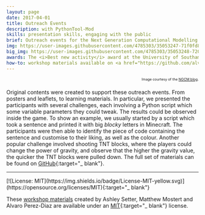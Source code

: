 ```yaml
---
layout: page
date: 2017-04-01
title: Outreach Events
description: with PythonTool-Mod
skills: presentation skills, engaging with the public
brief: Outreach events for the Next Generation Computational Modelling group in the University of Southampton. Using <a href="../pythontool_mod/" target="_blank">PythonTool-Mod</a>, we delivered two workshops in which young learners could get hands-on experience with Python programming inside Minecraft. The first event took place at the Winchester Science Centre in February 2017, the second was part of the University of Southampton Science and Engineering Festival in March 2017. A big thanks to all the participants and volunteers!
img: https://user-images.githubusercontent.com/4785303/35053247-71f0fd8c-fba1-11e7-9c9e-82e9e87e355b.jpg
big_img: https://user-images.githubusercontent.com/4785303/35053248-720bb276-fba1-11e7-852c-e0ff8f8d3ef4.jpg
awards: The <i>Best new activity</i> award at the University of Southampton Science and Engineering Festival 2017 was given to all <a href="http://ngcm.soton.ac.uk/">NGCM</a> participants and activities, including the workshop with PythonTool-Mod.
how-to: workshop materials available on <a href="https://github.com/alvaropp/PythonTool_outreach" target="_blank">GitHub</a>
---
```


<span style="font-size: 0.65em; float: right">Image courtesy of the <a href="http://ngcm.soton.ac.uk/blog/2017-02-23/winchester-science-centre-minecraft-with-python.html" target="_ blank">NGCM blog</a>.
</span>
<br>

<!-- http://www.southampton.ac.uk/~jrb1n15/science_and_engineering_day_2017/ -->

Original contents were created to support these outreach events. From posters and leaflets, to learning materials. In particular, we presented the participants with several challenges, each involving a Python script which some variable parameters they could tweak. The results could be observed inside the game. To show an example, we usually started by a script which took a sentence and printed it with big *blocky* letters in Minecraft. The participants were then able to identify the piece of code containing the sentence and customise to their liking, as well as the colour. Another popular challenge involved shooting TNT blocks, where the players could change the power of gravity, and observe that the higher the gravity value, the quicker the TNT blocks were pulled down. The full set of materials can be found on [GitHub](https://github.com/alvaropp/PythonTool_outreach){:target="_ blank"}.

<hr>
[![License: MIT](https://img.shields.io/badge/License-MIT-yellow.svg)](https://opensource.org/licenses/MIT){:target="_ blank"}

These <a href="https://github.com/alvaropp/PythonTool_outreach" target="_blank">workshop materials</a> created by Ashley Setter, Matthew Mostert and Alvaro Perez-Diaz are available under an [MIT](https://opensource.org/licenses/MIT){:target="_ blank"} license.
